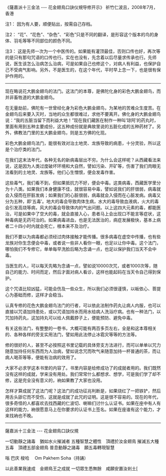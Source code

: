 《薩嘉派十三金法 --- 花金翅鳥口訣仪規导修开示》
祈竹仁波且，2008年7月，香港

注1：
因为有人要，顺便贴出，按需自己存档。

注2：
“花”、“花色”、“杂色”、“彩色”只是不同的翻译，是形容这个版本的鸟的身体、羽毛等等不同部位的颜色不同。

注3：
这是先师一次为一个中医传的。如果能有灌顶最佳，否则口传也好，再次等的是只有那句咒语的口传也行。实在也没有，先念着以后尽量求传承也行。先师说，医生该怎么治病怎么治病，可是如果自己也修这个，对病人有利益，也保护自己不受病气影响。另外，不是医生的，在这个年代，平时早上念一下，也是很有保护作用的。

------------------------

现在略说花大鹏金翅鸟的法门。这法门的本尊，是佛陀化身的彩色大鹏金翅鸟，而并非畜牲道的大鹏金翅鸟。

在无量劫前，佛陀有一世曾经化身为彩色大鹏金翅鸟，为某地的苦难众生度苦。在金翅鸟后来要入灭时，当地的众生都很难过，求他不要离开。佛化身的大鹏金翅鸟说：“我的五脏当留下而利益大地！”现在我们藏医在制作一种叫‘琼阿’的药丸时，里面有用到五种主要成份，这五种成份就是典故里说的五脏化成的五种药材了。另外，佛教法门里的五大鹏金翅鸟，则是五方佛的化现。

彩色大鹏金翅鸟法门，能很有效对治土地灵、龙族导致的病患，十分灵验，所以这是个治疗类的法门。

在我们这末法年代，各种无名的新病毒层出不穷。为什么会这样呢？从西藏看法来说，这是因为人类过度破坏环境和大自然，譬如污染、开矿等，伤害了我们肉眼无法看到的土地灵、龙族等。他们心生憎恨，便会发毒作害。

这些毒气，我们看不到，但如果抵抗力不好，便会中毒。这类病毒，西藏医学里分为十八类。如果我们本身健康不佳，就很容易中毒，譬如说我们的肝很弱，病毒就会入侵而在肝脏发病；如果我们的心脏很弱，病毒就会入侵而在心脏发病。病毒又分为五种，即‘五毒’。地大的毒会导致肉体生病，水大的毒导致血液病，火大的毒会引发高烧等病，风大的毒会导致体内的气出问题。以上这四大元素的毒，都能医治，可是如果中了空大的毒，就会直接入心，患者马上会出现口不能言等症状，这种毒病是无药可治的。如果病毒进血，也是无法医治的，病症发展极快，基本上病者二十四小时内就会死亡，根本来不及治疗。

我们不要以为病毒都必须经过肉体接触才能传播。很多病毒在虚空中传播，也有些龙族对你生念便会中毒，或者说一些非人看你一眼，也足以让你中毒。这个法门，哪怕我们不专修它，单单每早洗脸后略为念诵一点，也足以保护我们当天不会中毒。

当医生的人，可以每天先略为念诵一点，譬如说10000次咒，或者1000次等，随自己的能力、时间而定，然后才面对病人看诊，这样也能起码在当天令自己得到保护。

这个咒语比较凶猛，可能会伤及一些众生，所以我们必须很谨慎，以皈依心、菩提心为基础而修，这样才会稳当。

认真专修的花色大鹏金翅鸟法门的行者，可以依此法制作药丸让病人内服，也可以直接以咒语加持患处，或以咒语加持水而用水给病人洗浴疗病。也有一种法门，以咒加持药丸，这加持丸可以给人佩戴脖子上，便能预防、避免中毒。

有关这些法门，有整整的一卷书，大概可能有两百多页左右，全是和这本尊相关的、各种各样的旁支实用法门，譬如用此法停止冰雹灾等等的方法等。

修的很好的人，甚至不必按照这书里记载的具体旁支方法进行，而可以单单以咒力随意加持任何东西而为人治病，譬如说念咒而吹气来随意加持一杯普通的茶，而让病人喝茶等等，便能有治病的效用了。

大家不必求学这本书里的内容了。书里内容是给修成功了的成就者用的。我们既然没有这样的成就，学来没有用处。我们常常什么都想求、想学，可是我们学了却不修，这是完全没有意义的，衲如果教了大家也没用。

怎样才算成就了这法门呢？这法门的成功征兆判断是，如果烧红了一把铁铲，然后用舌头舔它而不受伤，这就是成就了此咒的证明。这是很不容易的。现在的年代，很多奇怪的人都喜欢去找西藏的仁波切、喇嘛们讨什么认证书。如果在座中有人有这样的能力，衲很愿意马上在你要求的认证书上签名。如果在座谁有这个能力，才来找衲也不晚。

-----------------------------------------

薩嘉派十三金法 --- 花金翅鳥口訣仪規

一切動靜之諸毒　猶如水火摧滅者   五種智慧之體性　頂禮於汝金翅鳥
摧滅五大種五毒　頂禮五部金翅鳥   普息動靜之諸毒　願五毒轉現智慧

嗡 巴庆 梭哈　
Om Pakhem Soha（持誦）

以此善業我速成　金翅鳥王之成就   一切眾生悉無餘　咸願安置汝剎土[
